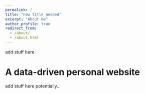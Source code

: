 ```yaml
---
permalink: /
title: "new title needed"
excerpt: "About me"
author_profile: true
redirect_from: 
  - /about/
  - /about.html
---
```


add stuff here

A data-driven personal website
======
add stuff here potentially...
